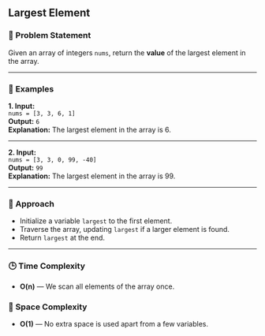 ## Largest Element

### 📝 Problem Statement  
Given an array of integers `nums`, return the **value** of the largest element in the array.

---

### 📌 Examples

**1. Input:**  
`nums = [3, 3, 6, 1]`  
**Output:** `6`  
**Explanation:** The largest element in the array is 6.

---

**2. Input:**  
`nums = [3, 3, 0, 99, -40]`  
**Output:** `99`  
**Explanation:** The largest element in the array is 99.

---

### 🧠 Approach  
- Initialize a variable `largest` to the first element.  
- Traverse the array, updating `largest` if a larger element is found.  
- Return `largest` at the end.

---

### 🕒 Time Complexity  
- **O(n)** — We scan all elements of the array once.

### 🧠 Space Complexity  
- **O(1)** — No extra space is used apart from a few variables.
